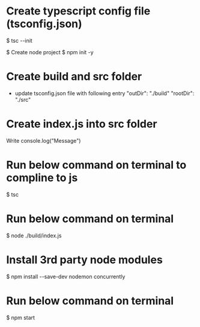 # Create typescript config file (tsconfig.json)
$ tsc --init

$ Create node project
$ npm init -y

# Create build and src folder
- update tsconfig.json file with following entry
    "outDir": "./build"
    "rootDir": "./src"

# Create index.js into src folder
Write console.log("Message")

# Run below command on terminal to compline to js
$ tsc

# Run below command on terminal
$ node ./build/index.js

# Install 3rd party node modules
$ npm install --save-dev nodemon concurrently

# Run below command on terminal
$ npm start